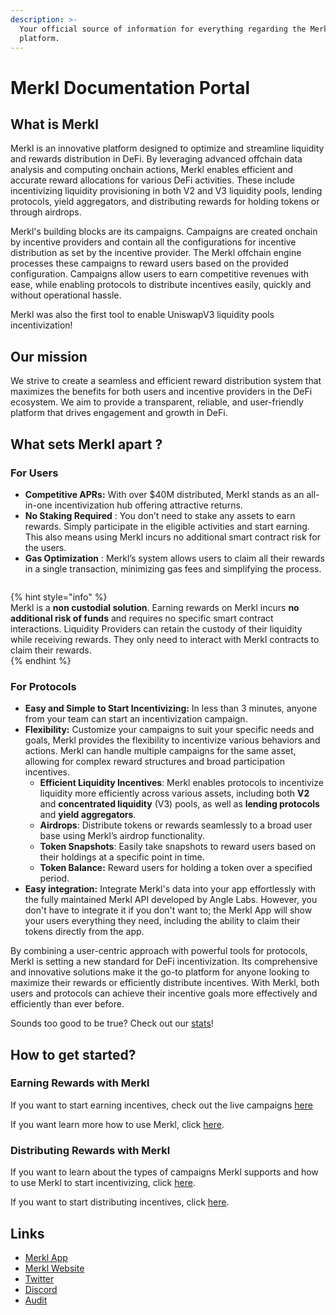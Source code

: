 ```yaml
---
description: >-
  Your official source of information for everything regarding the Merkl
  platform.
---
```


# Merkl Documentation Portal

## What is Merkl

Merkl is an innovative platform designed to optimize and streamline liquidity and rewards distribution in DeFi. By leveraging advanced offchain data analysis and computing onchain actions, Merkl enables efficient and accurate reward allocations for various DeFi activities. These include incentivizing liquidity provisioning in both V2 and V3 liquidity pools, lending protocols, yield aggregators, and distributing rewards for holding tokens or through airdrops.

Merkl's building blocks are its campaigns. Campaigns are created onchain by incentive providers and contain all the configurations for incentive distribution as set by the incentive provider. The Merkl offchain engine processes these campaigns to reward users based on the provided configuration. Campaigns allow users to earn competitive revenues with ease, while enabling protocols to distribute incentives easily, quickly and without operational hassle.

Merkl was also the first tool to enable UniswapV3 liquidity pools incentivization!

## Our mission

We strive to create a seamless and efficient reward distribution system that maximizes the benefits for both users and incentive providers in the DeFi ecosystem. We aim to provide a transparent, reliable, and user-friendly platform that drives engagement and growth in DeFi.

## What sets Merkl apart ?

### For Users

* **Competitive APRs:** With over $40M distributed, Merkl stands as an all-in-one incentivization hub offering attractive returns.
* **No Staking Required** : You don’t need to stake any assets to earn rewards. Simply participate in the eligible activities and start earning. This also means using Merkl incurs no additional smart contract risk for the users.
* **Gas Optimization** : Merkl’s system allows users to claim all their rewards in a single transaction, minimizing gas fees and simplifying the process.

<figure><img src=".gitbook/assets/image (24).png" alt=""><figcaption></figcaption></figure>


{% hint style="info" %}\
Merkl is a **non custodial solution**. Earning rewards on Merkl incurs **no additional risk of funds** and requires no specific smart contract interactions. Liquidity Providers can retain the custody of their liquidity while receiving rewards. They only need to interact with Merkl contracts to claim their rewards.\
{% endhint %}

### For Protocols

* **Easy and Simple to Start Incentivizing:** In less than 3 minutes, anyone from your team can start an incentivization campaign.
* **Flexibility:** Customize your campaigns to suit your specific needs and goals, Merkl provides the flexibility to incentivize various behaviors and actions. Merkl can handle multiple campaigns for the same asset, allowing for complex reward structures and broad participation incentives.
  * **Efficient Liquidity Incentives**: Merkl enables protocols to incentivize liquidity more efficiently across various assets, including both **V2** and **concentrated liquidity** (V3) pools, as well as **lending protocols** and **yield aggregators**.
  * **Airdrops**: Distribute tokens or rewards seamlessly to a broad user base using Merkl’s airdrop functionality.
  * **Token Snapshots**: Easily take snapshots to reward users based on their holdings at a specific point in time.
  * **Token Balance:** Reward users for holding a token over a specified period.
* **Easy integration:** Integrate Merkl's data into your app effortlessly with the fully maintained Merkl API developed by Angle Labs. However, you don't have to integrate it if you don't want to; the Merkl App will show your users everything they need, including the ability to claim their tokens directly from the app.

By combining a user-centric approach with powerful tools for protocols, Merkl is setting a new standard for DeFi incentivization. Its comprehensive and innovative solutions make it the go-to platform for anyone looking to maximize their rewards or efficiently distribute incentives. With Merkl, both users and protocols can achieve their incentive goals more effectively and efficiently than ever before.

Sounds too good to be true? Check out our [stats](https://app.merkl.xyz/stats)!

## How to get started?

### Earning Rewards with Merkl

If you want to start earning incentives, check out the live campaigns [here](https://app.merkl.xyz/)

If you want learn more how to use Merkl, click [here](earn-with-merkl/earn-with-merkl/).

### Distributing Rewards with Merkl

If you want to learn about the types of campaigns Merkl supports and how to use Merkl to start incentivizing, click [here](distribute-with-merkl/types-of-campaign/).

If you want to start distributing incentives, click [here](https://app.merkl.xyz/create).

## Links

* [Merkl App](https://app.merkl.xyz/)
* [Merkl Website](https://merkl.xyz/)
* [Twitter](https://x.com/merkl\_xyz)
* [Discord](https://discord.com/invite/Gs8MUrUVP3)
* [Audit](https://code4rena.com/reports/2023-06-angle)
